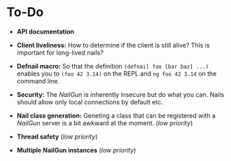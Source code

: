 To-Do
=====

- **API documentation**

- **Client liveliness:** How to determine if the client is still alive? This is
 important for long-lived nails?

- **Defnail macro:** So that the definition `(defnail foo [bar baz] ...)`
  enables you to `(foo 42 3.14)` on the REPL and `ng foo 42 3.14` on the
  command line.

- **Security:** The *NailGun* is inherently insecure but do what you can. Nails
  should allow only local connections by default etc.

- **Nail class generation:** Geneting a class that can be registered with a
  *NailGun* server is a bit awkward at the moment. (*low priority*)

- **Thread safety** (*low priority*)

- **Multiple NailGun instances** (*low priority*)

